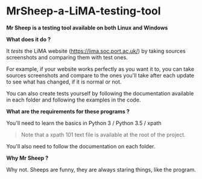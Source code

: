# MrSheep-a-LiMA-testing-tool

**Mr Sheep is a testing tool available on both Linux and Windows**


**What does it do ?**

It *tests* the LiMA website (https://lima.soc.port.ac.uk/) by taking sources screenshots
and comparing them with test ones.

For example, if your website works perfectly as you want it to, you can take sources screenshots and compare to the ones you'll take after each update to see what has changed, if it is normal or not.

You can also create tests yourself by following the documentation available in each folder and following the examples in the code.

**What are the requirements for these programs ?**

You'll need to learn the basics in Python 3 / Python 3.5 / xpath
> Note that a xpath 101 text file is available at the root of the project.

You'll also need to follow the documentation on each folder.

**Why Mr Sheep ?**

Why not. Sheeps are funny, they are always staring things, like the program.



